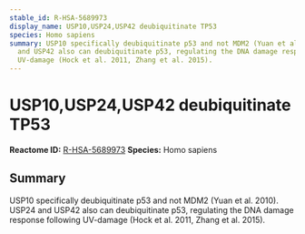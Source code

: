 ```yaml
---
stable_id: R-HSA-5689973
display_name: USP10,USP24,USP42 deubiquitinate TP53
species: Homo sapiens
summary: USP10 specifically deubiquitinate p53 and not MDM2 (Yuan et al. 2010). USP24
  and USP42 also can deubiquitinate p53, regulating the DNA damage response following
  UV-damage (Hock et al. 2011, Zhang et al. 2015).
---
```


# USP10,USP24,USP42 deubiquitinate TP53
**Reactome ID:** [R-HSA-5689973](https://reactome.org/content/detail/R-HSA-5689973)
**Species:** Homo sapiens

## Summary

USP10 specifically deubiquitinate p53 and not MDM2 (Yuan et al. 2010). USP24 and USP42 also can deubiquitinate p53, regulating the DNA damage response following UV-damage (Hock et al. 2011, Zhang et al. 2015).
